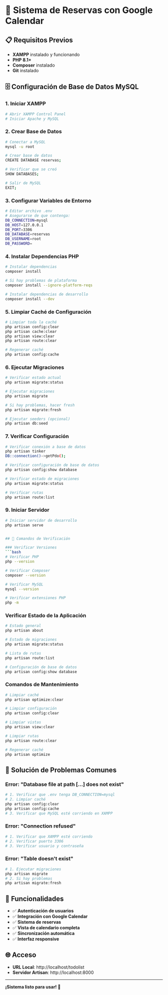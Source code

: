 # 🚀 Sistema de Reservas con Google Calendar

## 📋 Requisitos Previos

- **XAMPP** instalado y funcionando
- **PHP 8.1+** 
- **Composer** instalado
- **Git** instalado

## 🗄️ Configuración de Base de Datos MySQL

### 1. Iniciar XAMPP
```bash
# Abrir XAMPP Control Panel
# Iniciar Apache y MySQL
```

### 2. Crear Base de Datos
```bash
# Conectar a MySQL
mysql -u root

# Crear base de datos
CREATE DATABASE reservas;

# Verificar que se creó
SHOW DATABASES;

# Salir de MySQL
EXIT;
```

### 3. Configurar Variables de Entorno
```bash
# Editar archivo .env
# Asegurarse de que contenga:
DB_CONNECTION=mysql
DB_HOST=127.0.0.1
DB_PORT=3306
DB_DATABASE=reservas
DB_USERNAME=root
DB_PASSWORD=
```

### 4. Instalar Dependencias PHP
```bash
# Instalar dependencias
composer install

# Si hay problemas de plataforma
composer install --ignore-platform-reqs

# Instalar dependencias de desarrollo
composer install --dev
```

### 5. Limpiar Caché de Configuración
```bash
# Limpiar toda la caché
php artisan config:clear
php artisan cache:clear
php artisan view:clear
php artisan route:clear

# Regenerar caché
php artisan config:cache
```

### 6. Ejecutar Migraciones
```bash
# Verificar estado actual
php artisan migrate:status

# Ejecutar migraciones
php artisan migrate

# Si hay problemas, hacer fresh
php artisan migrate:fresh

# Ejecutar seeders (opcional)
php artisan db:seed
```

### 7. Verificar Configuración
```bash
# Verificar conexión a base de datos
php artisan tinker
DB::connection()->getPdo();

# Verificar configuración de base de datos
php artisan config:show database

# Verificar estado de migraciones
php artisan migrate:status

# Verificar rutas
php artisan route:list
```



### 9. Iniciar Servidor
```bash
# Iniciar servidor de desarrollo
php artisan serve


## 🔧 Comandos de Verificación

### Verificar Versiones
```bash
# Verificar PHP
php --version

# Verificar Composer
composer --version

# Verificar MySQL
mysql --version

# Verificar extensiones PHP
php -m
```

### Verificar Estado de la Aplicación
```bash
# Estado general
php artisan about

# Estado de migraciones
php artisan migrate:status

# Lista de rutas
php artisan route:list

# Configuración de base de datos
php artisan config:show database
```

### Comandos de Mantenimiento
```bash
# Limpiar caché
php artisan optimize:clear

# Limpiar configuración
php artisan config:clear

# Limpiar vistas
php artisan view:clear

# Limpiar rutas
php artisan route:clear

# Regenerar caché
php artisan optimize
```

## 🚨 Solución de Problemas Comunes

### Error: "Database file at path [...] does not exist"
```bash
# 1. Verificar que .env tenga DB_CONNECTION=mysql
# 2. Limpiar caché
php artisan config:clear
php artisan config:cache
# 3. Verificar que MySQL esté corriendo en XAMPP
```

### Error: "Connection refused"
```bash
# 1. Verificar que XAMPP esté corriendo
# 2. Verificar puerto 3306
# 3. Verificar usuario y contraseña
```

### Error: "Table doesn't exist"
```bash
# 1. Ejecutar migraciones
php artisan migrate
# 2. Si hay problemas
php artisan migrate:fresh
```

## 📱 Funcionalidades

- ✅ **Autenticación de usuarios**
- ✅ **Integración con Google Calendar**
- ✅ **Sistema de reservas**
- ✅ **Vista de calendario completa**
- ✅ **Sincronización automática**
- ✅ **Interfaz responsive**

## 🌐 Acceso

- **URL Local**: http://localhost/todolist
- **Servidor Artisan**: http://localhost:8000



---

**¡Sistema listo para usar! 🎉**
